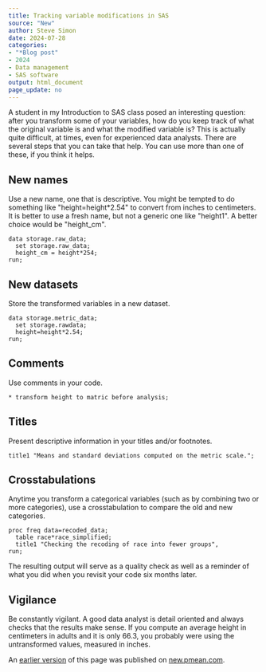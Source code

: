 ```yaml
---
title: Tracking variable modifications in SAS
source: "New"
author: Steve Simon
date: 2024-07-28
categories:
- "*Blog post"
- 2024
- Data management
- SAS software
output: html_document
page_update: no
---
```


A student in my Introduction to SAS class posed an interesting question: after you transform some of your variables, how do you keep track of what the original variable is and what the modified variable is? This is actually quite difficult, at times, even for experienced data analysts. There are several steps that you can take that help. You can use more than one of these, if you think it helps.

<!---more--->

## New names

Use a new name, one that is descriptive. You might be tempted to do something like "height=height*2.54" to convert from inches to centimeters. It is better to use a fresh name, but not a generic one like "height1". A better choice would be "height_cm".

```{}
data storage.raw_data;
  set storage.raw_data;
  height_cm = height*254;
run;
```

## New datasets

Store the transformed variables in a new dataset.

```{}
data storage.metric_data;
  set storage.rawdata;
  height=height*2.54;
run;
```

## Comments

Use comments in your code.

```{}
* transform height to matric before analysis;
```
## Titles

Present descriptive information in your titles and/or footnotes.

```{}
title1 "Means and standard deviations computed on the metric scale.";
```

## Crosstabulations

Anytime you transform a categorical variables (such as by combining two or more categories), use a crosstabulation to compare the old and new categories.

```{}
proc freq data=recoded_data;
  table race*race_simplified;
  title1 "Checking the recoding of race into fewer groups",
run;
```

The resulting output will serve as a quality check as well as a reminder of what you did when you revisit your code six months later.

## Vigilance

Be constantly vigilant. A good data analyst is detail oriented and always checks that the results make sense. If you compute an average height in centimeters in adults and it is only 66.3, you probably were using the untransformed values, measured in inches.

An [earlier version][sim2] of this page was published on [new.pmean.com][sim1].

[sim1]: http://new.pmean.com
[sim2]: http://new.pmean.com/tracking-modified-variables/

